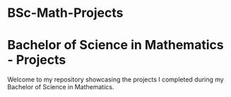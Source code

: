 # BSc-Math-Projects

# Bachelor of Science in Mathematics - Projects  

Welcome to my repository showcasing the projects I completed during my Bachelor of Science in Mathematics.
